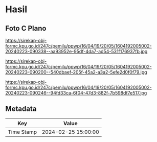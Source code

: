 # Hasil

## Foto C Plano

https://sirekap-obj-formc.kpu.go.id/247c/pemilu/ppwp/16/04/19/20/05/1604192005002-20240223-090338--aa93952e-95df-4da7-ad54-531f176937fb.jpg

https://sirekap-obj-formc.kpu.go.id/247c/pemilu/ppwp/16/04/19/20/05/1604192005002-20240223-090200--540dbaef-205f-45a2-a3a2-5efe2d0f0f79.jpg

https://sirekap-obj-formc.kpu.go.id/247c/pemilu/ppwp/16/04/19/20/05/1604192005002-20240223-090246--94fd33ca-6f04-47d3-882f-7b598df7e517.jpg


## Metadata

| Key        | Value               |
| ---------- | ------------------- |
| Time Stamp | 2024-02-25 15:00:00 |



